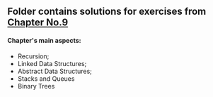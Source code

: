 <html>
  <h2>Folder contains solutions for exercises from <a href="http://math.hws.edu/javanotes/c9/index.html">Chapter No.9<a/></h2>
  <h4>Chapter's main aspects:</h4> 
  <ul>
    <li>Recursion;</li>
	  <li>Linked Data Structures;</li>
    <li>Abstract Data Structures;</li>
	  <li>Stacks and Queues</li>
    <li>Binary Trees</li>
  </ul>
</html>
